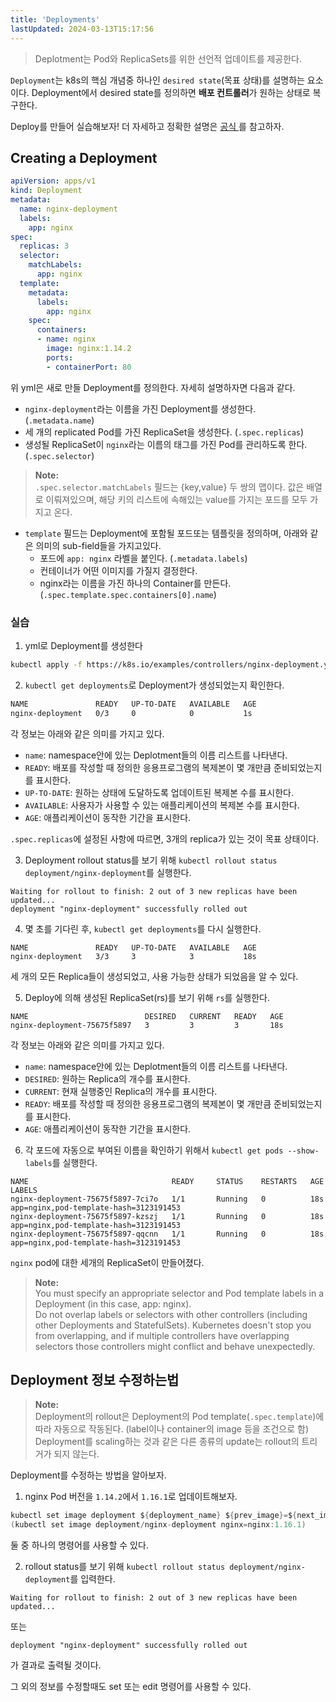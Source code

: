 ```yaml
---
title: 'Deployments'
lastUpdated: 2024-03-13T15:17:56
---
```


> Deplotment는 Pod와 ReplicaSets를 위한 선언적 업데이트를 제공한다.

`Deployment`는 k8s의 핵심 개념중 하나인 `desired state`(목표 상태)를 설명하는 요소이다. Deployment에서 desired state를 정의하면 **배포 컨트롤러**가 원하는 상태로 복구한다.

Deploy를 만들어 실습해보자! 더 자세하고 정확한 설명은 <a href="https://kubernetes.io/docs/concepts/workloads/controllers/deployment/#creating-a-deployment">공식 </a>를 참고하자.

## Creating a Deployment 

```yml
apiVersion: apps/v1
kind: Deployment
metadata:
  name: nginx-deployment
  labels:
    app: nginx
spec:
  replicas: 3
  selector:
    matchLabels:
      app: nginx
  template:
    metadata:
      labels:
        app: nginx
    spec:
      containers:
      - name: nginx
        image: nginx:1.14.2
        ports:
        - containerPort: 80
```

위 yml은 새로 만들 Deployment를 정의한다. 자세히 설명하자면 다음과 같다.

- `nginx-deployment`라는 이름을 가진 Deployment를 생성한다. (`.metadata.name`)
- 세 개의 replicated Pod를 가진 ReplicaSet을 생성한다. (`.spec.replicas`) 
- 생성될 ReplicaSet이 `nginx`라는 이름의 태그를 가진 Pod를 관리하도록 한다.(`.spec.selector`)

> **Note:**<br>`.spec.selector.matchLabels` 필드는 {key,value} 두 쌍의 맵이다. 값은 배열로 이뤄져있으며, 해당 키의 리스트에 속해있는 value를 가지는 포드를 모두 가지고 온다. 

- `template` 필드는 Deployment에 포함될 포드또는 템플릿을 정의하며, 아래와 같은 의미의 sub-field들을 가지고있다.
    - 포드에 `app: nginx` 라벨을 붙인다. (`.metadata.labels`)
    - 컨테이너가 어떤 이미지를 가질지 결정한다.
    - nginx라는 이름을 가진 하나의 Container를 만든다.(`.spec.template.spec.containers[0].name`)

### 실습

1. yml로 Deployment를 생성한다

```bash
kubectl apply -f https://k8s.io/examples/controllers/nginx-deployment.yml
```

2. `kubectl get deployments`로 Deployment가 생성되었는지 확인한다.

```bash
NAME               READY   UP-TO-DATE   AVAILABLE   AGE
nginx-deployment   0/3     0            0           1s
```

각 정보는 아래와 같은 의미를 가지고 있다.

- `name`: namespace안에 있는 Deplotment들의 이름 리스트를 나타낸다.
- `READY`: 배포를 작성할 때 정의한 응용프로그램의 복제본이 몇 개만큼 준비되었는지를 표시한다.
- `UP-TO-DATE`: 원하는 상태에 도달하도록 업데이트된 복제본 수를 표시한다.
- `AVAILABLE`: 사용자가 사용할 수 있는 애플리케이션의 복제본 수를 표시한다.
- `AGE`: 애플리케이션이 동작한 기간을 표시한다.

`.spec.replicas`에 설정된 사항에 따르면, 3개의 replica가 있는 것이 목표 상태이다.

3. Deployment rollout status를 보기 위해 `kubectl rollout status deployment/nginx-deployment`를 실행한다.

```
Waiting for rollout to finish: 2 out of 3 new replicas have been updated...
deployment "nginx-deployment" successfully rolled out
```

4. 몇 초를 기다린 후, `kubectl get deployments`를 다시 실행한다.

```
NAME               READY   UP-TO-DATE   AVAILABLE   AGE
nginx-deployment   3/3     3            3           18s
```

세 개의 모든 Replica들이 생성되었고, 사용 가능한 상태가 되었음을 알 수 있다.

5. Deploy에 의해 생성된 ReplicaSet(rs)를 보기 위해 `rs`를 실행한다.

```
NAME                          DESIRED   CURRENT   READY   AGE
nginx-deployment-75675f5897   3         3         3       18s
```

각 정보는 아래와 같은 의미를 가지고 있다.

- `name`: namespace안에 있는 Deplotment들의 이름 리스트를 나타낸다.
- `DESIRED`: 원하는 Replica의 개수를 표시한다.
- `CURRENT`: 현재 실행중인 Replica의 개수를 표시한다.
- `READY`: 배포를 작성할 때 정의한 응용프로그램의 복제본이 몇 개만큼 준비되었는지를 표시한다.
- `AGE`: 애플리케이션이 동작한 기간을 표시한다.

6. 각 포드에 자동으로 부여된 이름을 확인하기 위해서 `kubectl get pods --show-labels`를 실행한다.

```
NAME                                READY     STATUS    RESTARTS   AGE       LABELS
nginx-deployment-75675f5897-7ci7o   1/1       Running   0          18s       app=nginx,pod-template-hash=3123191453
nginx-deployment-75675f5897-kzszj   1/1       Running   0          18s       app=nginx,pod-template-hash=3123191453
nginx-deployment-75675f5897-qqcnn   1/1       Running   0          18s       app=nginx,pod-template-hash=3123191453
```

`nginx` pod에 대한 세개의 ReplicaSet이 만들어졌다.

> **Note:**<br>You must specify an appropriate selector and Pod template labels in a Deployment (in this case, app: nginx).<br>Do not overlap labels or selectors with other controllers (including other Deployments and StatefulSets). Kubernetes doesn't stop you from overlapping, and if multiple controllers have overlapping selectors those controllers might conflict and behave unexpectedly.

## Deployment 정보 수정하는법 

> **Note:**<br>Deployment의 rollout은 Deployment의 Pod template(`.spec.template`)에 따라 자동으로 작동된다. (label이나 container의 image 등을 조건으로 함) Deployment를 scaling하는 것과 같은 다른 종류의 update는 rollout의 트리거가 되지 않는다.

Deployment를 수정하는 방법을 알아보자.

1. nginx Pod 버전을 `1.14.2`에서 `1.16.1`로 업데이트해보자.

```java
kubectl set image deployment ${deployment_name} ${prev_image}=${next_image} --record
(kubectl set image deployment/nginx-deployment nginx=nginx:1.16.1)
```

둘 중 하나의 명령어를 사용할 수 있다.

2. rollout status를 보기 위해 `kubectl rollout status deployment/nginx-deployment`를 입력한다.

```
Waiting for rollout to finish: 2 out of 3 new replicas have been updated...
```
또는
```
deployment "nginx-deployment" successfully rolled out
```
가 결과로 출력될 것이다.

그 외의 정보를 수정할때도 set 또는 edit 명령어를 사용할 수 있다.
